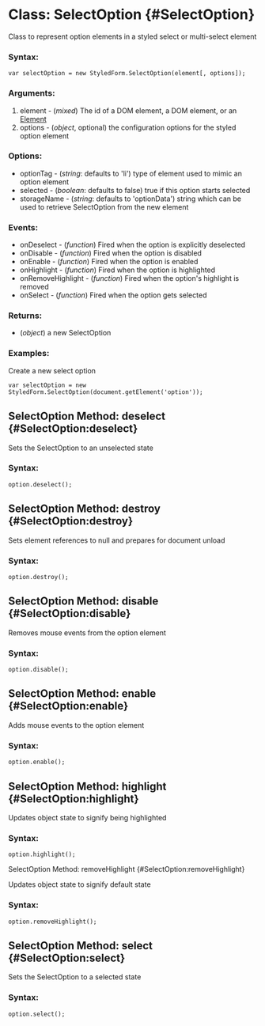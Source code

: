 Class: SelectOption {#SelectOption}
===================

Class to represent option elements in a styled select or multi-select element

### Syntax:

	var selectOption = new StyledForm.SelectOption(element[, options]);

### Arguments:

1. element - (*mixed*) The id of a DOM element, a DOM element, or an [Element][]
1. options - (*object*, optional) the configuration options for the styled option element

### Options:

* optionTag						- (*string*: defaults to 'li') type of element used to mimic an option element
* selected						- (*boolean*: defaults to false) true if this option starts selected
* storageName					- (*string*: defaults to 'optionData') string which can be used to retrieve SelectOption from the new element

### Events:

* onDeselect					- (*function*) Fired when the option is explicitly deselected
* onDisable						- (*function*) Fired when the option is disabled
* onEnable						- (*function*) Fired when the option is enabled
* onHighlight					- (*function*) Fired when the option is highlighted
* onRemoveHighlight		- (*function*) Fired when the option's highlight is removed
* onSelect						- (*function*) Fired when the option gets selected

### Returns:

* (*object*) a new SelectOption

### Examples:

Create a new select option

	var selectOption = new StyledForm.SelectOption(document.getElement('option'));



SelectOption Method: deselect {#SelectOption:deselect}
-----------------------------

Sets the SelectOption to an unselected state

### Syntax:

	option.deselect();



SelectOption Method: destroy {#SelectOption:destroy}
----------------------------

Sets element references to null and prepares for document unload

### Syntax:

	option.destroy();



SelectOption Method: disable {#SelectOption:disable}
----------------------------

Removes mouse events from the option element

### Syntax:

	option.disable();


SelectOption Method: enable {#SelectOption:enable}
---------------------------

Adds mouse events to the option element

### Syntax:

	option.enable();



SelectOption Method: highlight {#SelectOption:highlight}
------------------------------

Updates object state to signify being highlighted

### Syntax:

	option.highlight();



SelectOption Method: removeHighlight {#SelectOption:removeHighlight}

Updates object state to signify default state

### Syntax:

	option.removeHighlight();



SelectOption Method: select {#SelectOption:select}
---------------------------

Sets the SelectOption to a selected state

### Syntax:

	option.select();



[Element]: http://mootools.net/docs/Element/Element
[SelectOption]: #SelectOption

